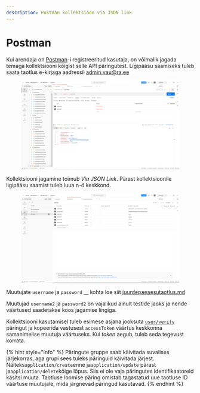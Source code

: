 ```yaml
---
description: Postman kollektsioon via JSON link
---
```


# Postman

Kui arendaja on [Postman](https://www.postman.com/)-i registreeritud kasutaja, on võimalik jagada temaga kollektsiooni kõigist selle API päringutest. Ligipääsu saamiseks tuleb saata taotlus e-kirjaga aadressil admin.vau@ra.ee

<figure><img src="../.gitbook/assets/api.png" alt=""><figcaption></figcaption></figure>

Kollektsiooni jagamine toimub _Via JSON Link_. Pärast kollektsioonile ligipääsu saamist tuleb luua n-ö keskkond.

<figure><img src="../.gitbook/assets/api-enviroment.png" alt=""><figcaption></figcaption></figure>

Muutujate `username` ja `password` __ kohta loe siit [juurdepaeaesutaotlus.md](../juurdepaeaesutaotlus.md "mention")

Muutujad `username2` ja `password2` on vajalikud ainult testide jaoks ja nende väärtused saadetakse koos jagamise lingiga.

Kollektsiooni kasutamisel tuleb esimese asjana jooksuta [`user/verify`](../paeringud/kasutaja.md) päringut ja kopeerida vastusest `accessToken` väärtus keskkonna samanimelise muutuja väärtuseks. Kui _token_ aegub, tuleb seda tegevust korrata.

{% hint style="info" %}
Päringute gruppe saab käivitada suvalises järjekorras, aga grupi sees tuleks päringuid käivitada järjest. Näiteks`application/create`enne ja`application/update` pärast ja`application/delete`kõige lõpus. Siis ei ole vaja päringutes identifikaatoreid käsitsi muuta. Taotluse loomise päring omistab tagastatud uue taotluse ID väärtuse muutujale, mida järgnevad päringud kasutavad.
{% endhint %}
